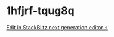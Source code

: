 # 1hfjrf-tqug8q

[Edit in StackBlitz next generation editor ⚡️](https://stackblitz.com/~/github.com/jnavarrow2f/1hfjrf-tqug8q)